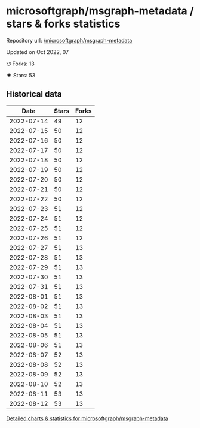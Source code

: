 # microsoftgraph/msgraph-metadata / stars & forks statistics

Repository url: [/microsoftgraph/msgraph-metadata](https://github.com/microsoftgraph/msgraph-metadata)

Updated on Oct 2022, 07

☋ Forks: 13

★ Stars: 53

## Historical data
| Date | Stars | Forks |
|------|-------|-------|
| 2022-07-14 | 49 | 12 | 
| 2022-07-15 | 50 | 12 | 
| 2022-07-16 | 50 | 12 | 
| 2022-07-17 | 50 | 12 | 
| 2022-07-18 | 50 | 12 | 
| 2022-07-19 | 50 | 12 | 
| 2022-07-20 | 50 | 12 | 
| 2022-07-21 | 50 | 12 | 
| 2022-07-22 | 50 | 12 | 
| 2022-07-23 | 51 | 12 | 
| 2022-07-24 | 51 | 12 | 
| 2022-07-25 | 51 | 12 | 
| 2022-07-26 | 51 | 12 | 
| 2022-07-27 | 51 | 13 | 
| 2022-07-28 | 51 | 13 | 
| 2022-07-29 | 51 | 13 | 
| 2022-07-30 | 51 | 13 | 
| 2022-07-31 | 51 | 13 | 
| 2022-08-01 | 51 | 13 | 
| 2022-08-02 | 51 | 13 | 
| 2022-08-03 | 51 | 13 | 
| 2022-08-04 | 51 | 13 | 
| 2022-08-05 | 51 | 13 | 
| 2022-08-06 | 51 | 13 | 
| 2022-08-07 | 52 | 13 | 
| 2022-08-08 | 52 | 13 | 
| 2022-08-09 | 52 | 13 | 
| 2022-08-10 | 52 | 13 | 
| 2022-08-11 | 53 | 13 | 
| 2022-08-12 | 53 | 13 | 


[Detailed charts & statistics for microsoftgraph/msgraph-metadata](https://reviewgithub.com/rep/microsoftgraph/msgraph-metadata)
